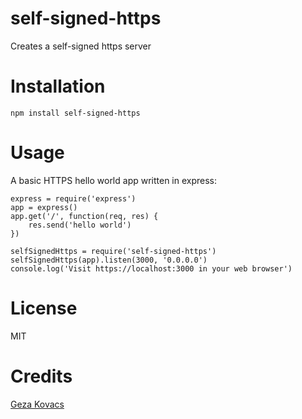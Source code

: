 # self-signed-https

Creates a self-signed https server

# Installation

    npm install self-signed-https

# Usage

A basic HTTPS hello world app written in express:

    express = require('express')
    app = express()
    app.get('/', function(req, res) {
        res.send('hello world')
    })
    
    selfSignedHttps = require('self-signed-https')
    selfSignedHttps(app).listen(3000, '0.0.0.0')
    console.log('Visit https://localhost:3000 in your web browser')

# License

MIT

# Credits

[Geza Kovacs](http://github.com/gkovacs)

